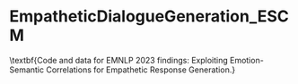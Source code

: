 # EmpatheticDialogueGeneration_ESCM
\textbf{Code and data for EMNLP 2023 findings: Exploiting Emotion-Semantic Correlations for Empathetic Response Generation.}
